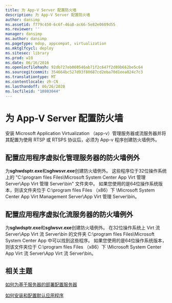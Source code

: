 ```yaml
---
title: 为 App-V Server 配置防火墙
description: 为 App-V Server 配置防火墙
author: dansimp
ms.assetid: f779c450-6c6f-46a8-ac66-5e82e0689d55
ms.reviewer: ''
manager: dansimp
ms.author: dansimp
ms.pagetype: mdop, appcompat, virtualization
ms.mktglfcycl: deploy
ms.sitesec: library
ms.prod: w10
ms.date: 06/16/2016
ms.openlocfilehash: 92db727eb060546ab71f2c647f2d89b662be5c64
ms.sourcegitcommit: 354664bc527d93f80687cd2eba70d1eea024c7c3
ms.translationtype: MT
ms.contentlocale: zh-CN
ms.lasthandoff: 06/26/2020
ms.locfileid: "10803044"
---
```

# 为 App-V Server 配置防火墙


安装 Microsoft Application Virtualization （app-v）管理服务器或流服务器并将其配置为使用 RTSP 或 RTSPS 协议后，必须为 App-v 程序创建防火墙例外。

## 配置应用程序虚拟化管理服务器的防火墙例外


为**sghwdsptr.exe**和**sghwsvr.exe**创建防火墙例外。 这些程序位于32位操作系统上的 "C:\\program files Files\\Microsoft System Center App Virt 管理 Server\\App Virt 管理 Server\\bin" 文件夹中。 如果您使用的是64位操作系统版本，则该文件夹位于 C:\\program files Files （x86）下 \\Microsoft System Center App Virt Management Server\\App Virt 管理 Server\\bin。

## 配置应用程序虚拟化流服务器的防火墙例外


为**sglwdsptr.exe**和**sglwsvr.exe**创建防火墙例外。 在32位操作系统上 Virt 流 Server\\App Virt 流 Server\\bin 的文件夹 C:\\program files Files\\Microsoft System Center App 中可以找到这些程序。 如果您使用的是64位操作系统版本，则该文件夹位于 C:\\program files Files （x86）下 \\Microsoft System Center App Virt 流 Server\\App Virt 流 Server\\bin。

## 相关主题


[如何为基于服务器的部署配置服务器](how-to-configure-servers-for-server-based-deployment.md)

[如何安装和配置默认应用程序](how-to-install-and-configure-the-default-application.md)

 

 





